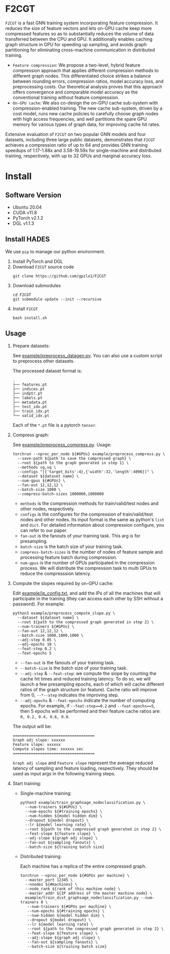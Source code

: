 # F2CGT

`F2CGT` is a fast GNN training system incorporating feature compression. It reduces the size of feature vectors and lets on-GPU cache keep more compressed features so as to substantially reduces the volume of data transferred between the CPU and GPU. It additionally enables caching graph structure in GPU for speeding up sampling, and avoids graph partitioning for eliminating cross-machine communication in distributed training. 

* `Feature compression`: We propose a two-level, hybrid feature compression approach that applies different compression methods to different graph nodes. This differentiated choice strikes a balance between rounding errors, compression ratios, model accuracy loss, and  preprocessing costs. Our theoretical analysis proves that this approach offers convergence and comparable model accuracy as the conventional training without feature compression.
* `On-GPU cache`: We also co-design the on-GPU cache sub-system with compression-enabled training. The new cache sub-system, driven by a cost model, runs new cache policies to carefully choose graph nodes with high access frequencies, and well partitions the spare GPU memory for various types of graph data, for improving cache hit rates.

Extensive evaluation of `F2CGT` on two popular GNN models and four datasets, including three large public datasets, demonstrates that `F2CGT` achieves a compression ratio of up to 64 and provides GNN training speedups of 1.17-1.88x and 3.58-19.59x for single-machine and distributed training, respectively, with up to 32 GPUs and marginal accuracy loss.

# Install
## Software Version
* Ubuntu 20.04
* CUDA v11.8
* PyTorch v2.1.2
* DGL v1.1.3

## Install HADES
We use `pip` to manage our python environment.

1. Install PyTorch and DGL
2. Download `F2CGT` source code
   ```shell
   git clone https://github.com/gpzlx1/F2CGT
   ```
3. Download submodules
   ```shell
   cd F2CGT
   git submodule update --init --recursive
   ```
4. Install `F2CGT`
   ```shell
   bash install.sh
   ```

## Usage

1. Prepare datasets:

   See [example/preprocess_datagen.py](./example/preprocess_datagen.py). You can also use a custom script to preprocess other datasets.

   The processed dataset format is:

   ```
   .
   ├── features.pt
   ├── indices.pt
   ├── indptr.pt
   ├── labels.pt
   ├── metadata.pt
   ├── test_idx.pt
   ├── train_idx.pt
   └── valid_idx.pt
   ```

   Each of the `*.pt` file is a pytorch `tensor`.

2. Compress graph:

   See [example/preprocess_compress.py](./example/preprocess_compress.py). Usage:

   ```shell
   torchrun --nproc_per_node ${#GPUs} example/preprocess_compress.py \ 
     --save-path ${path to save the compressed graph} \
     --root ${path to the graph generated in step 1} \
     --methods sq,vq \
     --configs "[{'target_bits':4},{'width':32,'length':4096}]" \
     --dataset ${dataset name} \
     --num-gpus ${#GPUs} \
     --fan-out 12,12,12 \
     --batch-size 1000 \
     --compress-batch-sizes 1000000,1000000
   ```

   * `methods` is the compression methods for train/valid/test nodes and other nodes, respectively.
   * `configs` is the configures for the compression of train/valid/test nodes and other nodes. Its input format is the same as python's `list` and `dict`.
   For detailed information about compression configure, you can refer to our paper.
   * `fan-out` is the fanouts of your training task. This arg is for presampling.
   * `batch-size` is the batch size of your training task.
   * `compress-batch-sizes` is the number of nodes of feature sample and processing feature batch during compression.
   * `num-gpus` is the number of GPUs participated in the compression process. We will distribute the compression task to multi GPUs to reduce the compresssion latency.

3. Compute the slopes required by on-GPU cache:

   Edit [example/ip_config.txt](example/ip_config.txt), and add the IPs of all the machines that will participate in the training (they can access each other by SSH without a password). For example:

   ```shell
   python3 example/preprocess_compute_slope.py \
     --dataset ${dataset name} \
     --root ${path to the compressed graph generated in step 2} \
     --num-trainers ${#GPUs} \
     --fan-out 12,12,12 \
     --batch-size 1000,1000,1000 \
     --adj-step 0.05 \
     --adj-epochs 10 \
     --feat-step 0.2 \
     --feat-epochs 5
   ```

   * `--fan-out` is the fanouts of your training task.
   * `--batch-size` is the batch size of your training task.
   * `--adj-step` & `--feat-step`: we compute the slope by counting the cache hit times and reduced training latency. To do so, we will launch a few presampling epochs, each of which will cache different ratios of the graph structure (or feature). Cache ratio will improve from 0, `--*--step` indicates the improving step.
   * `--adj-epochs` & `--feat-epochs` indicate the number of computing epochs. For example, if `--feat-step==0.2` and `--feat-epochs==5`, then 5 epochs will be performed and their feature cache ratios are: `0, 0.2, 0.4, 0.6, 0.8`. 

   The output will be:

   ```shell
   ====================================
   Graph adj slope: xxxxxx
   Feature slope: xxxxxx
   Compute slopes time: xxxxxx sec
   ====================================
   ```

   `Graph adj slope` and `Feature slope` represent the average reduced latency of sampling and feature loading, respectively. They should be used as input args in the following training steps.

3. Start training:

   * Single-machine training:

     ```shell
     python3 example/train_graphsage_nodeclassification.py \ 
       --num-trainers ${#GPUs} \
       --num-epochs ${#training epochs} \
       --num-hidden ${model hidden dim} \
       --dropout ${model dropout} \
       --lr ${model learning rate} \
       --root ${path to the compressed graph generated in step 2} \
       --feat-slope ${feature slope} \
       --adj-slope ${graph adj slope} \
       --fan-out ${sampling fanouts} \
       --batch-size ${training batch size}
     ```

   * Distributed training:

     Each machine has a replica of the entire compressed graph.

     ```shell
     torchrun --nproc_per_node ${#GPUs per machine} \
       --master_port 12345 \
       --nnodes ${#machines} \
       --node_rank ${rank of this machine node} \
       --master_addr ${IP address of the master machine node} \
       example/train_dist_graphsage_nodeclassification.py --num-trainers 8 \
        --num-trainers ${#GPUs per machine} \
        --num-epochs ${#training epochs} \
        --num-hidden ${model hidden dim} \
        --dropout ${model dropout} \
        --lr ${model learning rate} \
        --root ${path to the compressed graph generated in step 2} \
        --feat-slope ${feature slope} \
        --adj-slope ${graph adj slope} \
        --fan-out ${sampling fanouts} \
        --batch-size ${training batch size}
     ```

